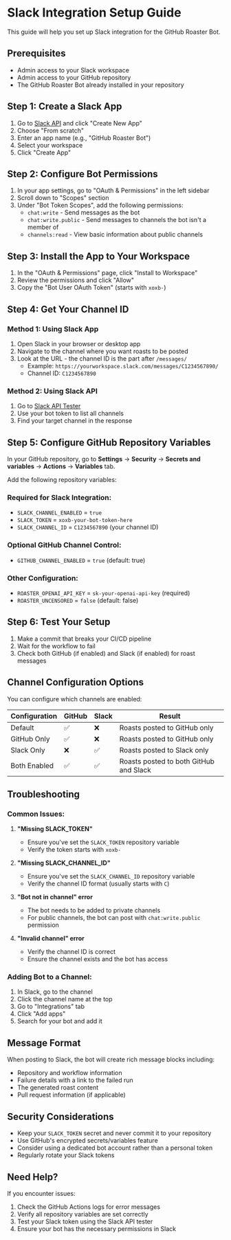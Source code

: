 # Slack Integration Setup Guide

This guide will help you set up Slack integration for the GitHub Roaster Bot.

## Prerequisites

- Admin access to your Slack workspace
- Admin access to your GitHub repository
- The GitHub Roaster Bot already installed in your repository

## Step 1: Create a Slack App

1. Go to [Slack API](https://api.slack.com/apps) and click "Create New App"
2. Choose "From scratch"
3. Enter an app name (e.g., "GitHub Roaster Bot")
4. Select your workspace
5. Click "Create App"

## Step 2: Configure Bot Permissions

1. In your app settings, go to "OAuth & Permissions" in the left sidebar
2. Scroll down to "Scopes" section
3. Under "Bot Token Scopes", add the following permissions:
   - `chat:write` - Send messages as the bot
   - `chat:write.public` - Send messages to channels the bot isn't a member of
   - `channels:read` - View basic information about public channels

## Step 3: Install the App to Your Workspace

1. In the "OAuth & Permissions" page, click "Install to Workspace"
2. Review the permissions and click "Allow"
3. Copy the "Bot User OAuth Token" (starts with `xoxb-`)

## Step 4: Get Your Channel ID

### Method 1: Using Slack App
1. Open Slack in your browser or desktop app
2. Navigate to the channel where you want roasts to be posted
3. Look at the URL - the channel ID is the part after `/messages/`
   - Example: `https://yourworkspace.slack.com/messages/C1234567890/`
   - Channel ID: `C1234567890`

### Method 2: Using Slack API
1. Go to [Slack API Tester](https://api.slack.com/methods/conversations.list/test)
2. Use your bot token to list all channels
3. Find your target channel in the response

## Step 5: Configure GitHub Repository Variables

In your GitHub repository, go to **Settings** → **Security** → **Secrets and variables** → **Actions** → **Variables** tab.

Add the following repository variables:

### Required for Slack Integration:
- `SLACK_CHANNEL_ENABLED` = `true`
- `SLACK_TOKEN` = `xoxb-your-bot-token-here`
- `SLACK_CHANNEL_ID` = `C1234567890` (your channel ID)

### Optional GitHub Channel Control:
- `GITHUB_CHANNEL_ENABLED` = `true` (default: true)

### Other Configuration:
- `ROASTER_OPENAI_API_KEY` = `sk-your-openai-api-key` (required)
- `ROASTER_UNCENSORED` = `false` (default: false)

## Step 6: Test Your Setup

1. Make a commit that breaks your CI/CD pipeline
2. Wait for the workflow to fail
3. Check both GitHub (if enabled) and Slack (if enabled) for roast messages

## Channel Configuration Options

You can configure which channels are enabled:

| Configuration | GitHub | Slack | Result |
|---------------|--------|--------|--------|
| Default | ✅ | ❌ | Roasts posted to GitHub only |
| GitHub Only | ✅ | ❌ | Roasts posted to GitHub only |
| Slack Only | ❌ | ✅ | Roasts posted to Slack only |
| Both Enabled | ✅ | ✅ | Roasts posted to both GitHub and Slack |

## Troubleshooting

### Common Issues:

1. **"Missing SLACK_TOKEN"**
   - Ensure you've set the `SLACK_TOKEN` repository variable
   - Verify the token starts with `xoxb-`

2. **"Missing SLACK_CHANNEL_ID"**
   - Ensure you've set the `SLACK_CHANNEL_ID` repository variable
   - Verify the channel ID format (usually starts with `C`)

3. **"Bot not in channel" error**
   - The bot needs to be added to private channels
   - For public channels, the bot can post with `chat:write.public` permission

4. **"Invalid channel" error**
   - Verify the channel ID is correct
   - Ensure the channel exists and the bot has access

### Adding Bot to a Channel:

1. In Slack, go to the channel
2. Click the channel name at the top
3. Go to "Integrations" tab
4. Click "Add apps"
5. Search for your bot and add it

## Message Format

When posting to Slack, the bot will create rich message blocks including:
- Repository and workflow information
- Failure details with a link to the failed run
- The generated roast content
- Pull request information (if applicable)

## Security Considerations

- Keep your `SLACK_TOKEN` secret and never commit it to your repository
- Use GitHub's encrypted secrets/variables feature
- Consider using a dedicated bot account rather than a personal token
- Regularly rotate your Slack tokens

## Need Help?

If you encounter issues:
1. Check the GitHub Actions logs for error messages
2. Verify all repository variables are set correctly
3. Test your Slack token using the Slack API tester
4. Ensure your bot has the necessary permissions in Slack 